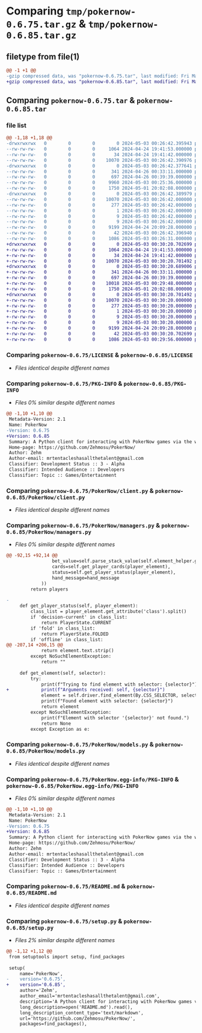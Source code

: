 # Comparing `tmp/pokernow-0.6.75.tar.gz` & `tmp/pokernow-0.6.85.tar.gz`

## filetype from file(1)

```diff
@@ -1 +1 @@
-gzip compressed data, was "pokernow-0.6.75.tar", last modified: Fri May  3 00:26:42 2024, max compression
+gzip compressed data, was "pokernow-0.6.85.tar", last modified: Fri May  3 00:30:20 2024, max compression
```

## Comparing `pokernow-0.6.75.tar` & `pokernow-0.6.85.tar`

### file list

```diff
@@ -1,18 +1,18 @@
-drwxrwxrwx   0        0        0        0 2024-05-03 00:26:42.395943 pokernow-0.6.75/
--rw-rw-rw-   0        0        0     1064 2024-04-24 19:41:53.000000 pokernow-0.6.75/LICENSE
--rw-rw-rw-   0        0        0       34 2024-04-24 19:41:42.000000 pokernow-0.6.75/MANIFEST.in
--rw-rw-rw-   0        0        0    10070 2024-05-03 00:26:42.390976 pokernow-0.6.75/PKG-INFO
-drwxrwxrwx   0        0        0        0 2024-05-03 00:26:42.377641 pokernow-0.6.75/PokerNow/
--rw-rw-rw-   0        0        0      341 2024-04-26 00:33:11.000000 pokernow-0.6.75/PokerNow/__init__.py
--rw-rw-rw-   0        0        0      697 2024-04-26 00:39:39.000000 pokernow-0.6.75/PokerNow/client.py
--rw-rw-rw-   0        0        0     9960 2024-05-03 00:25:36.000000 pokernow-0.6.75/PokerNow/managers.py
--rw-rw-rw-   0        0        0     1750 2024-05-01 20:02:08.000000 pokernow-0.6.75/PokerNow/models.py
-drwxrwxrwx   0        0        0        0 2024-05-03 00:26:42.389979 pokernow-0.6.75/PokerNow.egg-info/
--rw-rw-rw-   0        0        0    10070 2024-05-03 00:26:42.000000 pokernow-0.6.75/PokerNow.egg-info/PKG-INFO
--rw-rw-rw-   0        0        0      277 2024-05-03 00:26:42.000000 pokernow-0.6.75/PokerNow.egg-info/SOURCES.txt
--rw-rw-rw-   0        0        0        1 2024-05-03 00:26:42.000000 pokernow-0.6.75/PokerNow.egg-info/dependency_links.txt
--rw-rw-rw-   0        0        0        9 2024-05-03 00:26:42.000000 pokernow-0.6.75/PokerNow.egg-info/requires.txt
--rw-rw-rw-   0        0        0        9 2024-05-03 00:26:42.000000 pokernow-0.6.75/PokerNow.egg-info/top_level.txt
--rw-rw-rw-   0        0        0     9199 2024-04-24 20:09:28.000000 pokernow-0.6.75/README.md
--rw-rw-rw-   0        0        0       42 2024-05-03 00:26:42.396940 pokernow-0.6.75/setup.cfg
--rw-rw-rw-   0        0        0     1086 2024-05-03 00:26:31.000000 pokernow-0.6.75/setup.py
+drwxrwxrwx   0        0        0        0 2024-05-03 00:30:20.702699 pokernow-0.6.85/
+-rw-rw-rw-   0        0        0     1064 2024-04-24 19:41:53.000000 pokernow-0.6.85/LICENSE
+-rw-rw-rw-   0        0        0       34 2024-04-24 19:41:42.000000 pokernow-0.6.85/MANIFEST.in
+-rw-rw-rw-   0        0        0    10070 2024-05-03 00:30:20.701492 pokernow-0.6.85/PKG-INFO
+drwxrwxrwx   0        0        0        0 2024-05-03 00:30:20.689006 pokernow-0.6.85/PokerNow/
+-rw-rw-rw-   0        0        0      341 2024-04-26 00:33:11.000000 pokernow-0.6.85/PokerNow/__init__.py
+-rw-rw-rw-   0        0        0      697 2024-04-26 00:39:39.000000 pokernow-0.6.85/PokerNow/client.py
+-rw-rw-rw-   0        0        0    10018 2024-05-03 00:29:48.000000 pokernow-0.6.85/PokerNow/managers.py
+-rw-rw-rw-   0        0        0     1750 2024-05-01 20:02:08.000000 pokernow-0.6.85/PokerNow/models.py
+drwxrwxrwx   0        0        0        0 2024-05-03 00:30:20.701492 pokernow-0.6.85/PokerNow.egg-info/
+-rw-rw-rw-   0        0        0    10070 2024-05-03 00:30:20.000000 pokernow-0.6.85/PokerNow.egg-info/PKG-INFO
+-rw-rw-rw-   0        0        0      277 2024-05-03 00:30:20.000000 pokernow-0.6.85/PokerNow.egg-info/SOURCES.txt
+-rw-rw-rw-   0        0        0        1 2024-05-03 00:30:20.000000 pokernow-0.6.85/PokerNow.egg-info/dependency_links.txt
+-rw-rw-rw-   0        0        0        9 2024-05-03 00:30:20.000000 pokernow-0.6.85/PokerNow.egg-info/requires.txt
+-rw-rw-rw-   0        0        0        9 2024-05-03 00:30:20.000000 pokernow-0.6.85/PokerNow.egg-info/top_level.txt
+-rw-rw-rw-   0        0        0     9199 2024-04-24 20:09:28.000000 pokernow-0.6.85/README.md
+-rw-rw-rw-   0        0        0       42 2024-05-03 00:30:20.702699 pokernow-0.6.85/setup.cfg
+-rw-rw-rw-   0        0        0     1086 2024-05-03 00:29:56.000000 pokernow-0.6.85/setup.py
```

### Comparing `pokernow-0.6.75/LICENSE` & `pokernow-0.6.85/LICENSE`

 * *Files identical despite different names*

### Comparing `pokernow-0.6.75/PKG-INFO` & `pokernow-0.6.85/PKG-INFO`

 * *Files 0% similar despite different names*

```diff
@@ -1,10 +1,10 @@
 Metadata-Version: 2.1
 Name: PokerNow
-Version: 0.6.75
+Version: 0.6.85
 Summary: A Python client for interacting with PokerNow games via the web.
 Home-page: https://github.com/Zehmosu/PokerNow/
 Author: Zehm
 Author-email: mrtentacleshasallthetalent@gmail.com
 Classifier: Development Status :: 3 - Alpha
 Classifier: Intended Audience :: Developers
 Classifier: Topic :: Games/Entertainment
```

### Comparing `pokernow-0.6.75/PokerNow/client.py` & `pokernow-0.6.85/PokerNow/client.py`

 * *Files identical despite different names*

### Comparing `pokernow-0.6.75/PokerNow/managers.py` & `pokernow-0.6.85/PokerNow/managers.py`

 * *Files 0% similar despite different names*

```diff
@@ -92,15 +92,14 @@
                 bet_value=self.parse_stack_value(self.element_helper.get_text('.table-player-bet-value .chips-value', player_element)),
                 cards=self.get_player_cards(player_element),
                 status=self.get_player_status(player_element),
                 hand_message=hand_message
             ))
         return players
 
-
     def get_player_status(self, player_element):
         class_list = player_element.get_attribute('class').split()
         if 'decision-current' in class_list:
             return PlayerState.CURRENT
         if 'fold' in class_list:
             return PlayerState.FOLDED
         if 'offline' in class_list:
@@ -207,14 +206,15 @@
             return element.text.strip()
         except NoSuchElementException:
             return ""
 
     def get_element(self, selector):
         try:
             print(f"Trying to find element with selector: {selector}")
+            print(f"Arguments received: self, {selector}")
             element = self.driver.find_element(By.CSS_SELECTOR, selector)
             print(f"Found element with selector: {selector}")
             return element
         except NoSuchElementException:
             print(f"Element with selector '{selector}' not found.")
             return None
         except Exception as e:
```

### Comparing `pokernow-0.6.75/PokerNow/models.py` & `pokernow-0.6.85/PokerNow/models.py`

 * *Files identical despite different names*

### Comparing `pokernow-0.6.75/PokerNow.egg-info/PKG-INFO` & `pokernow-0.6.85/PokerNow.egg-info/PKG-INFO`

 * *Files 0% similar despite different names*

```diff
@@ -1,10 +1,10 @@
 Metadata-Version: 2.1
 Name: PokerNow
-Version: 0.6.75
+Version: 0.6.85
 Summary: A Python client for interacting with PokerNow games via the web.
 Home-page: https://github.com/Zehmosu/PokerNow/
 Author: Zehm
 Author-email: mrtentacleshasallthetalent@gmail.com
 Classifier: Development Status :: 3 - Alpha
 Classifier: Intended Audience :: Developers
 Classifier: Topic :: Games/Entertainment
```

### Comparing `pokernow-0.6.75/README.md` & `pokernow-0.6.85/README.md`

 * *Files identical despite different names*

### Comparing `pokernow-0.6.75/setup.py` & `pokernow-0.6.85/setup.py`

 * *Files 2% similar despite different names*

```diff
@@ -1,12 +1,12 @@
 from setuptools import setup, find_packages
 
 setup(
     name='PokerNow',
-    version='0.6.75',
+    version='0.6.85',
     author='Zehm',
     author_email='mrtentacleshasallthetalent@gmail.com',
     description='A Python client for interacting with PokerNow games via the web.',
     long_description=open('README.md').read(),
     long_description_content_type='text/markdown',
     url='https://github.com/Zehmosu/PokerNow/',
     packages=find_packages(),
```

